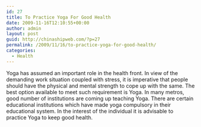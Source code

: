 ```yaml
---
id: 27
title: To Practice Yoga For Good Health
date: 2009-11-16T12:10:55+00:00
author: admin
layout: post
guid: http://chinashipweb.com/?p=27
permalink: /2009/11/16/to-practice-yoga-for-good-health/
categories:
  - Health
---
```

Yoga has assumed an important role in the health front. In view of the demanding work situation coupled with stress, it is imperative that people should have the physical and mental strength to cope up with the same. The best option available to meet such requirement is Yoga. In many metros, good number of institutions are coming up teaching Yoga. There are certain educational institutions which have made yoga compulsory in their educational system. In the interest of the individual it is advisable to practice Yoga to keep good health.